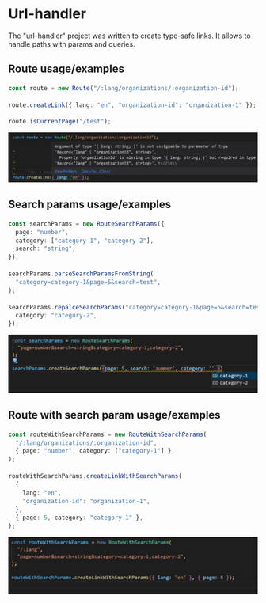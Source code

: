 # Url-handler

The "url-handler" project was written to create type-safe links. It allows to handle paths with params and queries.

## Route usage/examples

```typescript
const route = new Route("/:lang/organizations/:organization-id");

route.createLink({ lang: "en", "organization-id": "organization-1" });

route.isCurrentPage("/test");
```

![alt route](https://raw.githubusercontent.com/WojciechBuszkiewicz/url-handler/main/assets/route.JPG)

## Search params usage/examples

```typescript
const searchParams = new RouteSearchParams({
  page: "number",
  category: ["category-1", "category-2"],
  search: "string",
});

searchParams.parseSearchParamsFromString(
  "category=category-1&page=5&search=test",
);

searchParams.repalceSearchParams("category=category-1&page=5&search=test", {
  category: "category-2",
});
```

![alt search-params](https://raw.githubusercontent.com/WojciechBuszkiewicz/url-handler/main/assets/search-params.JPG)

## Route with search param usage/examples

```typescript
const routeWithSearchParams = new RouteWithSearchParams(
  "/:lang/organizations/:organization-id",
  { page: "number", category: ["category-1"] },
);

routeWithSearchParams.createLinkWithSearchParams(
  {
    lang: "en",
    "organization-id": "organization-1",
  },
  { page: 5, category: "category-1" },
);
```

![alt route-with-search-params](https://github.com/WojciechBuszkiewicz/url-handler/blob/main/assets/route-with-search-params.JPG)
